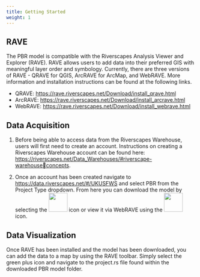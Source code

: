 ```yaml
---
title: Getting Started 
weight: 1
---
```


## RAVE

The PBR model is compatible with the Riverscapes Analysis Viewer and Explorer (RAVE). RAVE 
allows users to add data into their preferred GIS with meaningful layer order and symbology.
Currently, there are three versions of RAVE - QRAVE for QGIS, ArcRAVE for ArcMap, and 
WebRAVE. More information and installation instructions can be found at the following links. 

- QRAVE: https://rave.riverscapes.net/Download/install_qrave.html
- ArcRAVE: https://rave.riverscapes.net/Download/install_arcrave.html
- WebRAVE: https://rave.riverscapes.net/Download/install_webrave.html

## Data Acquisition 

1. Before being able to access data from the Riverscapes Warehouse, users will first need 
to create an account. Instructions on creating a Riverscapes Warehouse account can be
found here: https://riverscapes.net/Data_Warehouses/#riverscape-warehouseconcepts.

2. Once an account has been created navigate to https://data.riverscapes.net/#/UKUSFWS
and select PBR from the Project Type dropdown. From here you can download the
model by selecting the <img src="{{ site.baseurl }}/assets/images/download.PNG" width="50">  icon or view it via WebRAVE using the <img src="{{ site.baseurl }}/assets/images/view.PNG" width="50">  icon.

## Data Visualization 

Once RAVE has been installed and the model has been downloaded, you can add the data to a 
map by using the RAVE toolbar. 
Simply select the green plus icon and navigate to the project.rs file found within the 
downloaded PBR model folder.

